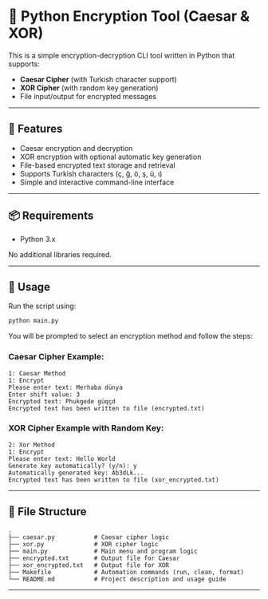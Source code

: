 # 🔐 Python Encryption Tool (Caesar & XOR)

This is a simple encryption-decryption CLI tool written in Python that supports:
- **Caesar Cipher** (with Turkish character support)
- **XOR Cipher** (with random key generation)
- File input/output for encrypted messages

---

## 🚀 Features

- Caesar encryption and decryption  
- XOR encryption with optional automatic key generation  
- File-based encrypted text storage and retrieval  
- Supports Turkish characters (ç, ğ, ö, ş, ü, ı)  
- Simple and interactive command-line interface

---

## 📦 Requirements

- Python 3.x

No additional libraries required.

---

## 🔧 Usage

Run the script using:

```bash
python main.py
```

You will be prompted to select an encryption method and follow the steps:

### Caesar Cipher Example:

```
1: Caesar Method
1: Encrypt
Please enter text: Merhaba dünya
Enter shift value: 3
Encrypted text: Phukgede güqçd
Encrypted text has been written to file (encrypted.txt)
```

### XOR Cipher Example with Random Key:

```
2: Xor Method
1: Encrypt
Please enter text: Hello World
Generate key automatically? (y/n): y
Automatically generated key: Ab3dLk...
Encrypted text has been written to file (xor_encrypted.txt)
```

---

## 📁 File Structure

```
.
├── caesar.py           # Caesar cipher logic
├── xor.py              # XOR cipher logic
├── main.py             # Main menu and program logic
├── encrypted.txt       # Output file for Caesar
├── xor_encrypted.txt   # Output file for XOR
├── Makefile            # Automation commands (run, clean, format)
└── README.md           # Project description and usage guide
```
---
